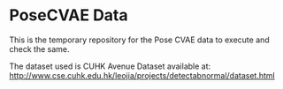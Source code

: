# PoseCVAE Data
This is the temporary repository for the Pose CVAE data to execute and check the same.

The dataset used is CUHK Avenue Dataset available at: http://www.cse.cuhk.edu.hk/leojia/projects/detectabnormal/dataset.html
